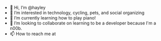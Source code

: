 - 👋 Hi, I’m @hayley
- 👀 I’m interested in technology, cycling, pets, and social organizing
- 🌱 I’m currently learning how to play piano!
- 💞️ I’m looking to collaborate on learning to be a developer because I'm a n00b.
- 📫 How to reach me at 

<!---
hayleyjohnson/hayleyjohnson is a ✨ special ✨ repository because its `README.md` (this file) appears on your GitHub profile.
You can click the Preview link to take a look at your changes.
--->
